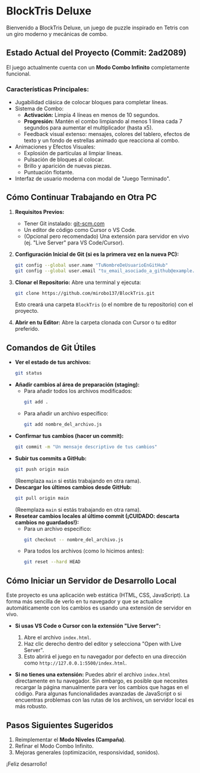 # BlockTris Deluxe

Bienvenido a BlockTris Deluxe, un juego de puzzle inspirado en Tetris con un giro moderno y mecánicas de combo.

## Estado Actual del Proyecto (Commit: 2ad2089)

El juego actualmente cuenta con un **Modo Combo Infinito** completamente funcional.

### Características Principales:
*   Jugabilidad clásica de colocar bloques para completar líneas.
*   Sistema de Combo:
    *   **Activación:** Limpia 4 líneas en menos de 10 segundos.
    *   **Progresión:** Mantén el combo limpiando al menos 1 línea cada 7 segundos para aumentar el multiplicador (hasta x5).
    *   Feedback visual extenso: mensajes, colores del tablero, efectos de texto y un fondo de estrellas animado que reacciona al combo.
*   Animaciones y Efectos Visuales:
    *   Explosión de partículas al limpiar líneas.
    *   Pulsación de bloques al colocar.
    *   Brillo y aparición de nuevas piezas.
    *   Puntuación flotante.
*   Interfaz de usuario moderna con modal de "Juego Terminado".

## Cómo Continuar Trabajando en Otra PC

1.  **Requisitos Previos:**
    *   Tener Git instalado: [git-scm.com](https://git-scm.com/)
    *   Un editor de código como Cursor o VS Code.
    *   (Opcional pero recomendado) Una extensión para servidor en vivo (ej. "Live Server" para VS Code/Cursor).

2.  **Configuración Inicial de Git (si es la primera vez en la nueva PC):**
    ```bash
    git config --global user.name "TuNombreDeUsuarioEnGitHub"
    git config --global user.email "tu_email_asociado_a_github@example.com"
    ```

3.  **Clonar el Repositorio:**
    Abre una terminal y ejecuta:
    ```bash
    git clone https://github.com/mirobo137/BlockTris.git
    ```
    Esto creará una carpeta `BlockTris` (o el nombre de tu repositorio) con el proyecto.

4.  **Abrir en tu Editor:**
    Abre la carpeta clonada con Cursor o tu editor preferido.

## Comandos de Git Útiles

*   **Ver el estado de tus archivos:**
    ```bash
    git status
    ```
*   **Añadir cambios al área de preparación (staging):**
    *   Para añadir todos los archivos modificados:
        ```bash
        git add .
        ```
    *   Para añadir un archivo específico:
        ```bash
        git add nombre_del_archivo.js
        ```
*   **Confirmar tus cambios (hacer un commit):**
    ```bash
    git commit -m "Un mensaje descriptivo de tus cambios"
    ```
*   **Subir tus commits a GitHub:**
    ```bash
    git push origin main 
    ```
    (Reemplaza `main` si estás trabajando en otra rama).
*   **Descargar los últimos cambios desde GitHub:**
    ```bash
    git pull origin main
    ```
    (Reemplaza `main` si estás trabajando en otra rama).
*   **Resetear cambios locales al último commit (¡CUIDADO: descarta cambios no guardados!):**
    *   Para un archivo específico:
        ```bash
        git checkout -- nombre_del_archivo.js
        ```
    *   Para todos los archivos (como lo hicimos antes):
        ```bash
        git reset --hard HEAD
        ```

## Cómo Iniciar un Servidor de Desarrollo Local

Este proyecto es una aplicación web estática (HTML, CSS, JavaScript). La forma más sencilla de verlo en tu navegador y que se actualice automáticamente con los cambios es usando una extensión de servidor en vivo.

*   **Si usas VS Code o Cursor con la extensión "Live Server":**
    1.  Abre el archivo `index.html`.
    2.  Haz clic derecho dentro del editor y selecciona "Open with Live Server".
    3.  Esto abrirá el juego en tu navegador por defecto en una dirección como `http://127.0.0.1:5500/index.html`.

*   **Si no tienes una extensión:**
    Puedes abrir el archivo `index.html` directamente en tu navegador. Sin embargo, es posible que necesites recargar la página manualmente para ver los cambios que hagas en el código. Para algunas funcionalidades avanzadas de JavaScript o si encuentras problemas con las rutas de los archivos, un servidor local es más robusto.

## Pasos Siguientes Sugeridos

1.  Reimplementar el **Modo Niveles (Campaña)**.
2.  Refinar el Modo Combo Infinito.
3.  Mejoras generales (optimización, responsividad, sonidos).

¡Feliz desarrollo! 